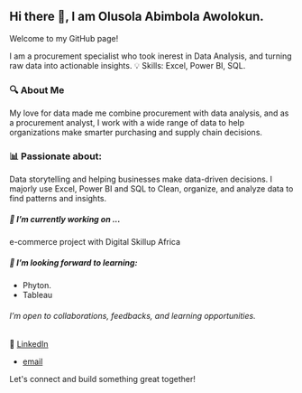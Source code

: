 ## Hi there 👋, I am Olusola Abimbola Awolokun.
Welcome to my GitHub page!

I am a procurement specialist who took inerest in Data Analysis, and turning raw data into actionable insights.
💡 Skills:  Excel, Power BI, SQL.
### 🔍 About Me
My love for data made me combine procurement with data analysis, and as a procurement analyst, I work with a wide range of data to help organizations make smarter purchasing and supply chain decisions.
### 📊 Passionate about:
Data storytelling and helping businesses make data-driven decisions. I majorly use Excel, Power BI and SQL to Clean, organize, and analyze data to find patterns and insights. 
##### 🔭 I’m currently working on ...
e-commerce project with Digital Skillup Africa
##### 🌱 I’m looking forward to learning:
- Phyton.
- Tableau

###### I’m open to collaborations, feedbacks, and learning opportunities.
🔗  [LinkedIn](https://www.linkedin.com/in/awolokun-olusola-42a64a70) 
- [email](jaiyeolusola@gmail.com) 


Let's connect and build something great together!

<!--
**Olu-Awo/Olu-Awo** is a ✨ _special_ ✨ repository because its `README.md` (this file) appears on your GitHub profile.

Here are some ideas to get you started:

- 🔭 I’m currently working on ...
- 🌱 I’m currently learning ...
- 👯 I’m looking to collaborate on ...
- 🤔 I’m looking for help with ...
- 💬 Ask me about ...
- 📫 How to reach me: ...
- 😄 Pronouns: ...
- ⚡ Fun fact: ...
-->
